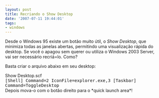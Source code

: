 ```yaml
---
layout: post
title: Recriando o Show Desktop
date: '2007-07-11 19:44:01'
tags:
- windows
---
```



Desde o Windows 95 existe um botão muito útil, o *Show Desktop*, que minimiza todas as janelas abertas, permitindo uma visualização rápida do desktop. Se você o apagou sem querer ou utiliza o Windows 2003 Server, vai ser necessário recriá=lo. Como?

Basta criar o arquivo abaixo em seu desktop:

<div class="code_header">Show Desktop.scf</div><div class="code" style="font-family: monospace;">[Shell]  
 Command=2  
 IconFile=explorer.exe,3  
 [Taskbar]  
 Command=ToggleDesktop</div>Depois mova-o com o botão direito para o *quick launch area*!


